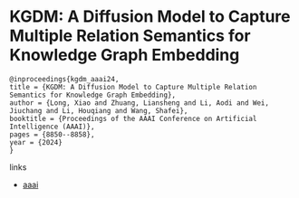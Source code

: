 # KGDM: A Diffusion Model to Capture Multiple Relation Semantics for Knowledge Graph Embedding

```
@inproceedings{kgdm_aaai24,
title = {KGDM: A Diffusion Model to Capture Multiple Relation Semantics for Knowledge Graph Embedding},
author = {Long, Xiao and Zhuang, Liansheng and Li, Aodi and Wei, Jiuchang and Li, Houqiang and Wang, Shafei},
booktitle = {Proceedings of the AAAI Conference on Artificial Intelligence (AAAI)},
pages = {8850--8858},
year = {2024}
}
```

links
- [aaai](https://ojs.aaai.org/index.php/AAAI/article/view/28732)
